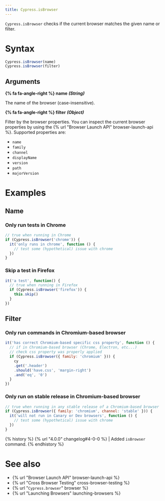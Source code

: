 ```yaml
---
title: Cypress.isBrowser
---
```


`Cypress.isBrowser` checks if the current browser matches the given name or filter.

# Syntax

```javascript
Cypress.isBrowser(name)
Cypress.isBrowser(filter)
```

## Arguments

**{% fa fa-angle-right %} name**  ***(String)***

The name of the browser (case-insensitive).

**{% fa fa-angle-right %} filter**  ***(Object)***

Filter by the browser properties. You can inspect the current browser properties by using the {% url "Browser Launch API" browser-launch-api %}. Supported properties are:

- `name`
- `family`
- `channel`
- `displayName`
- `version`
- `path`
- `majorVersion`

# Examples

## Name

### Only run tests in Chrome

```javascript
// true when running in Chrome
if (Cypress.isBrowser('chrome')) {
  it('only runs in chrome', function () {
    // test some (hypothetical) issue with chrome
  })
}
```

### Skip a test in Firefox

```javascript
it('a test', function() {
  // true when running in Firefox
  if (Cypress.isBrowser('firefox')) {
    this.skip()
  }
})
```

## Filter

### Only run commands in Chromium-based browser

```javascript
it('has correct Chromium-based specific css property', function () {
  // if in Chromium-based browser (Chrome, Electron, etc...)
  // check css property was properly applied
  if (Cypress.isBrowser({ family: 'chromium' })) {
    cy
    .get('.header')
    .should('have.css', 'margin-right')
    .and('eq', '0')
  }
})
```

### Only run on stable release in Chromium-based browser

```javascript
// true when running in any stable release of a Chromium-based browser
if (Cypress.isBrowser({ family: 'chromium', channel: 'stable' })) {
  it('will not run in Canary or Dev browsers', function () {
    // test some (hypothetical) issue with chrome
  })
}
```

{% history %}
{% url "4.0.0" changelog#4-0-0 %} | Added `isBrowser` command.
{% endhistory %}

# See also

- {% url "Browser Launch API" browser-launch-api %}
- {% url "Cross Browser Testing" cross-browser-testing %}
- {% url "`Cypress.browser`" browser %}
- {% url "Launching Browsers" launching-browsers %}
